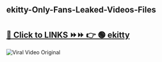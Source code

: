 
 ## ekitty-Only-Fans-Leaked-Videos-Files

# <h2><a href="https://mediaupload.pro?ekitty">🔗 Click to LINKS ⏩⏩ 👉 🟢 ekitty </a></h2>

<a href="https://mediaupload.pro?ekitty" rel="nofollow" data-target="animated-image.originalLink"><img src="https://i.ibb.co.com/xMMVF88/686577567.gif" alt="Viral Video Original" style="max-width: 100%; display: inline-block;" data-target="animated-image.originalImage"></a>